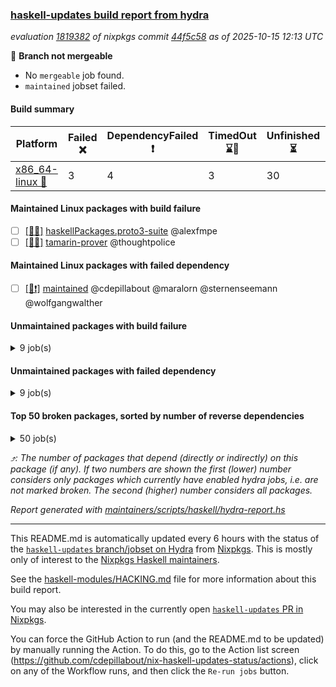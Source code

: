 ### [haskell-updates build report from hydra](https://hydra.nixos.org/jobset/nixpkgs/haskell-updates)
*evaluation [1819382](https://hydra.nixos.org/eval/1819382) of nixpkgs commit [44f5c58](https://github.com/NixOS/nixpkgs/commits/44f5c5897c28ac3037dd776c5b089eec0b163354) as of 2025-10-15 12:13 UTC*

🔴 **Branch not mergeable**
  * No `mergeable` job found.
  * `maintained` jobset failed.

#### Build summary

 | Platform | Failed ❌ | DependencyFailed ❗ | TimedOut ⌛🚫 | Unfinished ⏳ | Success ✅ | 
 | --- | --- | --- | --- | --- | --- | 
 | [x86_64-linux 🐧](https://hydra.nixos.org/eval/1819382?filter=.x86_64-linux) | 3 | 4 | 3 | 30 | 7148 | 
#### Maintained Linux packages with build failure
- [ ] [[🐧❌]](https://hydra.nixos.org/build/310117246) [haskellPackages.proto3-suite](https://hydra.nixos.org/eval/1819382?filter=haskellPackages.proto3-suite) @alexfmpe
- [ ] [[🐧❌]](https://hydra.nixos.org/build/310117271) [tamarin-prover](https://hydra.nixos.org/eval/1819382?filter=tamarin-prover) @thoughtpolice
#### Maintained Linux packages with failed dependency
- [ ] [[🐧❗]](https://hydra.nixos.org/build/310117272) [maintained](https://hydra.nixos.org/eval/1819382?filter=maintained) @cdepillabout @maralorn @sternenseemann @wolfgangwalther
#### Unmaintained packages with build failure
<details><summary>9 job(s) </summary>

- [ ] [ghc-lib](https://hydra.nixos.org/eval/1819382?filter=ghc-lib) 
  - [[🐧✅]](https://hydra.nixos.org/build/309811103) [haskell.packages.ghc9101](https://hydra.nixos.org/eval/1819382?filter=haskell.packages.ghc9101.ghc-lib)
  - [[🐧✅]](https://hydra.nixos.org/build/309811123) [haskell.packages.ghc9102](https://hydra.nixos.org/eval/1819382?filter=haskell.packages.ghc9102.ghc-lib)
  - [[🐧✅]](https://hydra.nixos.org/build/309811149) [haskell.packages.ghc9103](https://hydra.nixos.org/eval/1819382?filter=haskell.packages.ghc9103.ghc-lib)
  - [[🐧✅]](https://hydra.nixos.org/build/309811172) [haskell.packages.ghc9122](https://hydra.nixos.org/eval/1819382?filter=haskell.packages.ghc9122.ghc-lib)
  - [[🐧✅]](https://hydra.nixos.org/build/309811189) [haskell.packages.ghc948](https://hydra.nixos.org/eval/1819382?filter=haskell.packages.ghc948.ghc-lib)
  - [[🐧❌]](https://hydra.nixos.org/build/309811216) [haskell.packages.ghc967](https://hydra.nixos.org/eval/1819382?filter=haskell.packages.ghc967.ghc-lib)
  - [[🐧❌]](https://hydra.nixos.org/build/309811242) [haskell.packages.ghc984](https://hydra.nixos.org/eval/1819382?filter=haskell.packages.ghc984.ghc-lib)
  - [[🐧✅]](https://hydra.nixos.org/build/309813810) [haskellPackages](https://hydra.nixos.org/eval/1819382?filter=haskellPackages.ghc-lib)
</details>

#### Unmaintained packages with failed dependency
<details><summary>9 job(s) </summary>

- [ ] [[🐧❗]](https://hydra.nixos.org/build/309813611) [haskellPackages.foma](https://hydra.nixos.org/eval/1819382?filter=haskellPackages.foma) 
- [ ] [ghc-tags](https://hydra.nixos.org/eval/1819382?filter=ghc-tags) 
  - [[🐧✅]](https://hydra.nixos.org/build/309811130) [haskell.packages.ghc9101](https://hydra.nixos.org/eval/1819382?filter=haskell.packages.ghc9101.ghc-tags)
  - [[🐧✅]](https://hydra.nixos.org/build/309811163) [haskell.packages.ghc9102](https://hydra.nixos.org/eval/1819382?filter=haskell.packages.ghc9102.ghc-tags)
  - [[🐧✅]](https://hydra.nixos.org/build/309811154) [haskell.packages.ghc9103](https://hydra.nixos.org/eval/1819382?filter=haskell.packages.ghc9103.ghc-tags)
  - [[🐧✅]](https://hydra.nixos.org/build/309811222) [haskell.packages.ghc948](https://hydra.nixos.org/eval/1819382?filter=haskell.packages.ghc948.ghc-tags)
  - [[🐧❗]](https://hydra.nixos.org/build/309811245) [haskell.packages.ghc967](https://hydra.nixos.org/eval/1819382?filter=haskell.packages.ghc967.ghc-tags)
  - [[🐧✅]](https://hydra.nixos.org/build/309813828) [haskellPackages](https://hydra.nixos.org/eval/1819382?filter=haskellPackages.ghc-tags)
- [ ] [[🐧❗]](https://hydra.nixos.org/build/309814547) [haskellPackages.hmatrix-quadprogpp](https://hydra.nixos.org/eval/1819382?filter=haskellPackages.hmatrix-quadprogpp) 
</details>

#### Top 50 broken packages, sorted by number of reverse dependencies
<details><summary>50 job(s) </summary>

[haskell98](https://packdeps.haskellers.com/reverse/haskell98) ⤴️ 152  
[failure](https://packdeps.haskellers.com/reverse/failure) ⤴️ 72  
[enumerator](https://packdeps.haskellers.com/reverse/enumerator) ⤴️ 56  
[connection](https://packdeps.haskellers.com/reverse/connection) ⤴️ 49  
[util](https://packdeps.haskellers.com/reverse/util) ⤴️ 49  
[derive](https://packdeps.haskellers.com/reverse/derive) ⤴️ 48  
[fclabels](https://packdeps.haskellers.com/reverse/fclabels) ⤴️ 47  
[accelerate](https://packdeps.haskellers.com/reverse/accelerate) ⤴️ 42  
[syb-with-class](https://packdeps.haskellers.com/reverse/syb-with-class) ⤴️ 42  
[MonadCatchIO-transformers](https://packdeps.haskellers.com/reverse/MonadCatchIO-transformers) ⤴️ 41  
[TypeCompose](https://packdeps.haskellers.com/reverse/TypeCompose) ⤴️ 41  
[PrimitiveArray](https://packdeps.haskellers.com/reverse/PrimitiveArray) ⤴️ 35  
[crypto-random](https://packdeps.haskellers.com/reverse/crypto-random) ⤴️ 35  
[dual](https://packdeps.haskellers.com/reverse/dual) ⤴️ 32  
[hsp](https://packdeps.haskellers.com/reverse/hsp) ⤴️ 32  
[language-ecmascript](https://packdeps.haskellers.com/reverse/language-ecmascript) ⤴️ 31  
[hw-int](https://packdeps.haskellers.com/reverse/hw-int) ⤴️ 29  
[hw-string-parse](https://packdeps.haskellers.com/reverse/hw-string-parse) ⤴️ 29  
[iteratee](https://packdeps.haskellers.com/reverse/iteratee) ⤴️ 29  
[composite-base](https://packdeps.haskellers.com/reverse/composite-base) ⤴️ 28  
[hw-bits](https://packdeps.haskellers.com/reverse/hw-bits) ⤴️ 28  
[regexpr](https://packdeps.haskellers.com/reverse/regexpr) ⤴️ 27  
[text-format](https://packdeps.haskellers.com/reverse/text-format) ⤴️ 27  
[crypto-numbers](https://packdeps.haskellers.com/reverse/crypto-numbers) ⤴️ 25  
[either-unwrap](https://packdeps.haskellers.com/reverse/either-unwrap) ⤴️ 25  
[universum](https://packdeps.haskellers.com/reverse/universum) ⤴️ 25  
[bits-extra](https://packdeps.haskellers.com/reverse/bits-extra) ⤴️ 23  
[Crypto](https://packdeps.haskellers.com/reverse/Crypto) ⤴️ 22  
[crypto-pubkey](https://packdeps.haskellers.com/reverse/crypto-pubkey) ⤴️ 22  
[haskelldb](https://packdeps.haskellers.com/reverse/haskelldb) ⤴️ 22  
[wxdirect](https://packdeps.haskellers.com/reverse/wxdirect) ⤴️ 22  
[BiobaseTypes](https://packdeps.haskellers.com/reverse/BiobaseTypes) ⤴️ 21  
[alg](https://packdeps.haskellers.com/reverse/alg) ⤴️ 21  
[hw-rankselect-base](https://packdeps.haskellers.com/reverse/hw-rankselect-base) ⤴️ 21  
[libxml-sax](https://packdeps.haskellers.com/reverse/libxml-sax) ⤴️ 21  
[wxc](https://packdeps.haskellers.com/reverse/wxc) ⤴️ 21  
[biocore](https://packdeps.haskellers.com/reverse/biocore) ⤴️ 20  
[hw-excess](https://packdeps.haskellers.com/reverse/hw-excess) ⤴️ 20  
[wxcore](https://packdeps.haskellers.com/reverse/wxcore) ⤴️ 20  
[attoparsec-enumerator](https://packdeps.haskellers.com/reverse/attoparsec-enumerator) ⤴️ 19  
[cprng-aes](https://packdeps.haskellers.com/reverse/cprng-aes) ⤴️ 19  
[fay](https://packdeps.haskellers.com/reverse/fay) ⤴️ 19  
[hsx2hs](https://packdeps.haskellers.com/reverse/hsx2hs) ⤴️ 19  
[hw-balancedparens](https://packdeps.haskellers.com/reverse/hw-balancedparens) ⤴️ 19  
[ixset](https://packdeps.haskellers.com/reverse/ixset) ⤴️ 19  
[mmsyn2](https://packdeps.haskellers.com/reverse/mmsyn2) ⤴️ 19  
[wx](https://packdeps.haskellers.com/reverse/wx) ⤴️ 19  
[BiobaseENA](https://packdeps.haskellers.com/reverse/BiobaseENA) ⤴️ 18  
[asn1-data](https://packdeps.haskellers.com/reverse/asn1-data) ⤴️ 18  
[bytestring-show](https://packdeps.haskellers.com/reverse/bytestring-show) ⤴️ 18  
</details>


*⤴️: The number of packages that depend (directly or indirectly) on this package (if any). If two numbers are shown the first (lower) number considers only packages which currently have enabled hydra jobs, i.e. are not marked broken. The second (higher) number considers all packages.*

*Report generated with [maintainers/scripts/haskell/hydra-report.hs](https://github.com/NixOS/nixpkgs/blob/haskell-updates/maintainers/scripts/haskell/hydra-report.hs)*


----------------------------------------------------------------------

This README.md is automatically updated every 6 hours with the status of the
[`haskell-updates` branch/jobset on Hydra](https://hydra.nixos.org/jobset/nixpkgs/haskell-updates)
from [Nixpkgs](https://github.com/NixOS/nixpkgs).  This is mostly only of
interest to the [Nixpkgs Haskell maintainers](https://github.com/orgs/NixOS/teams/haskell).

See the
[haskell-modules/HACKING.md](https://github.com/NixOS/nixpkgs/blob/haskell-updates/pkgs/development/haskell-modules/HACKING.md)
file for more information about this build report.

You may also be interested in the currently open
[`haskell-updates` PR in Nixpkgs](https://github.com/nixos/nixpkgs/pulls?q=is%3Apr+is%3Aopen+head%3Ahaskell-updates).

You can force the GitHub Action to run (and the README.md to be updated) by
manually running the Action.  To do this, go to the Action list screen
(https://github.com/cdepillabout/nix-haskell-updates-status/actions),
click on any of the Workflow runs, and then click the `Re-run jobs` button.
